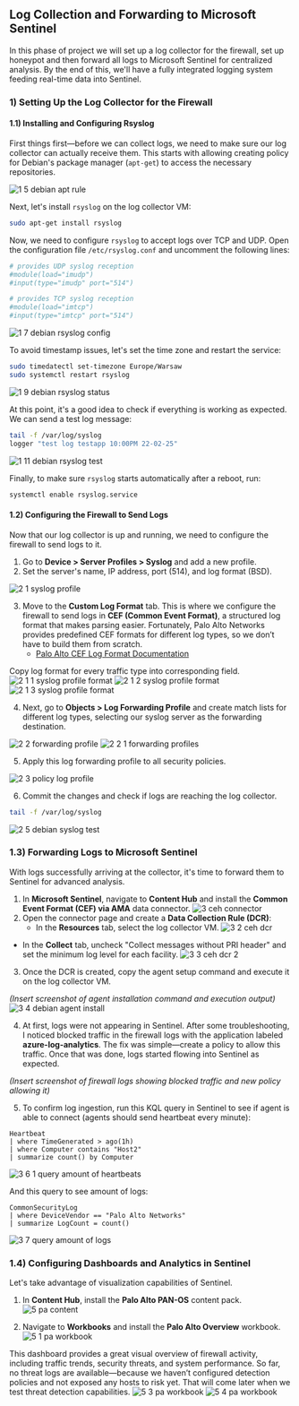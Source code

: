 ## Log Collection and Forwarding to Microsoft Sentinel

In this phase of project we will set up a log collector for the firewall, set up honeypot and then forward all logs to Microsoft Sentinel for centralized analysis. By the end of this, we'll have a fully integrated logging system feeding real-time data into Sentinel.

### 1) Setting Up the Log Collector for the Firewall

#### 1.1) Installing and Configuring Rsyslog

First things first—before we can collect logs, we need to make sure our log collector can actually receive them. This starts with allowing creating policy for Debian's package manager (`apt-get`) to access the necessary repositories.

![1 5 debian apt rule](https://github.com/user-attachments/assets/a264aa7c-1a83-4736-8910-f4b3b55de489)

Next, let's install `rsyslog` on the log collector VM:

```bash
sudo apt-get install rsyslog
```

Now, we need to configure `rsyslog` to accept logs over TCP and UDP. Open the configuration file `/etc/rsyslog.conf` and uncomment the following lines:

```bash
# provides UDP syslog reception
#module(load="imudp")
#input(type="imudp" port="514")

# provides TCP syslog reception
#module(load="imtcp")
#input(type="imtcp" port="514")
```

![1 7 debian rsyslog config](https://github.com/user-attachments/assets/0054f951-0782-4200-9b7d-fffb6a3a4704)

To avoid timestamp issues, let's set the time zone and restart the service:

```bash
sudo timedatectl set-timezone Europe/Warsaw
sudo systemctl restart rsyslog
```

![1 9 debian rsyslog status](https://github.com/user-attachments/assets/67498344-c946-46d2-8794-bbda8d2b6cb1)

At this point, it's a good idea to check if everything is working as expected. We can send a test log message:

```bash
tail -f /var/log/syslog
logger "test log testapp 10:00PM 22-02-25"
```

![1 11 debian rsyslog test](https://github.com/user-attachments/assets/c6753bcc-68b5-4f52-aac5-4cf162fd8a82)

Finally, to make sure `rsyslog` starts automatically after a reboot, run:

```bash
systemctl enable rsyslog.service
```

#### 1.2) Configuring the Firewall to Send Logs

Now that our log collector is up and running, we need to configure the firewall to send logs to it.

1. Go to **Device > Server Profiles > Syslog** and add a new profile.
2. Set the server's name, IP address, port (514), and log format (BSD).

![2 1 syslog profile](https://github.com/user-attachments/assets/6c101397-02b3-4052-a895-8350f498803d)

3. Move to the **Custom Log Format** tab. This is where we configure the firewall to send logs in **CEF (Common Event Format)**, a structured log format that makes parsing easier. Fortunately, Palo Alto Networks provides predefined CEF formats for different log types, so we don’t have to build them from scratch.
   - [Palo Alto CEF Log Format Documentation](https://docs.paloaltonetworks.com/resources/cef)

Copy log format for every traffic type into corresponding field.
![2 1 1 syslog profile format](https://github.com/user-attachments/assets/4d939579-928b-47eb-8921-8a10e96a5161)
![2 1 2 syslog profile format](https://github.com/user-attachments/assets/91b0e0f0-34de-493e-a200-448fa216c9c7) 
![2 1 3 syslog profile format](https://github.com/user-attachments/assets/fe3e3c0d-13cd-4cac-b884-8d432422d567)

4. Next, go to **Objects > Log Forwarding Profile** and create match lists for different log types, selecting our syslog server as the forwarding destination.

![2 2 forwarding profile](https://github.com/user-attachments/assets/e3a9f512-7d6b-4733-8ac7-164022e45689)
![2 2 1 forwarding profiles](https://github.com/user-attachments/assets/ee788a80-1fdb-49a5-854d-528218e91758)

5. Apply this log forwarding profile to all security policies.

![2 3 policy log profile](https://github.com/user-attachments/assets/28f1065d-354e-495d-b45d-25f979884653)

6. Commit the changes and check if logs are reaching the log collector.
```bash
tail -f /var/log/syslog
```
![2 5 debian syslog test](https://github.com/user-attachments/assets/33d7286c-5ead-4be4-93aa-de490f085831)

### 1.3) Forwarding Logs to Microsoft Sentinel

With logs successfully arriving at the collector, it's time to forward them to Sentinel for advanced analysis.

1. In **Microsoft Sentinel**, navigate to **Content Hub** and install the **Common Event Format (CEF) via AMA** data connector.
![3 ceh connector](https://github.com/user-attachments/assets/bdf16408-a6f3-4cab-9c51-8b0266bfceee)
2. Open the connector page and create a **Data Collection Rule (DCR)**:
   - In the **Resources** tab, select the log collector VM.
![3 2 ceh dcr](https://github.com/user-attachments/assets/bebdebf0-8084-4c64-89fa-432531c7708e)

- In the **Collect** tab, uncheck "Collect messages without PRI header" and set the minimum log level for each facility.
![3 3 ceh dcr 2](https://github.com/user-attachments/assets/06441b3b-0a59-46fa-93e5-1bdbad183340)

3. Once the DCR is created, copy the agent setup command and execute it on the log collector VM.

*(Insert screenshot of agent installation command and execution output)*
![3 4 debian agent install](https://github.com/user-attachments/assets/689dc349-8e1d-449b-80c0-917478591a1c)

4. At first, logs were not appearing in Sentinel. After some troubleshooting, I noticed blocked traffic in the firewall logs with the application labeled **azure-log-analytics**. The fix was simple—create a policy to allow this traffic. Once that was done, logs started flowing into Sentinel as expected.

*(Insert screenshot of firewall logs showing blocked traffic and new policy allowing it)*

5. To confirm log ingestion, run this KQL query in Sentinel to see if agent is able to connect (agents should send heartbeat every minute):

```kusto
Heartbeat
| where TimeGenerated > ago(1h)
| where Computer contains "Host2"
| summarize count() by Computer
```
![3 6 1 query amount of heartbeats](https://github.com/user-attachments/assets/3cbbb407-8eed-4cc2-9553-d9a2281a0c57)

And this query to see amount of logs:

```kusto
CommonSecurityLog
| where DeviceVendor == "Palo Alto Networks"
| summarize LogCount = count()
```
![3 7 query amount of logs ](https://github.com/user-attachments/assets/ff1bc52f-dda6-42a2-a547-42f1e96ab98c)

### 1.4) Configuring Dashboards and Analytics in Sentinel

Let's take advantage of visualization capabilities of Sentinel.

1. In **Content Hub**, install the **Palo Alto PAN-OS** content pack.
![5 pa content](https://github.com/user-attachments/assets/0a3fb16a-466c-4b9f-9bf9-5254059e18be)

2. Navigate to **Workbooks** and install the **Palo Alto Overview** workbook.
![5 1 pa workbook](https://github.com/user-attachments/assets/6398e999-efd7-42a9-9da2-170d395e46c1)

This dashboard provides a great visual overview of firewall activity, including traffic trends, security threats, and system performance. So far, no threat logs are available—because we haven’t configured detection policies and not exposed any hosts to risk yet. That will come later when we test threat detection capabilities.
![5 3 pa workbook](https://github.com/user-attachments/assets/49874b08-b1d8-420e-b1f1-2a22bea28056)
![5 4 pa workbook](https://github.com/user-attachments/assets/361472d1-b950-4a12-954f-958d769e6cee)
